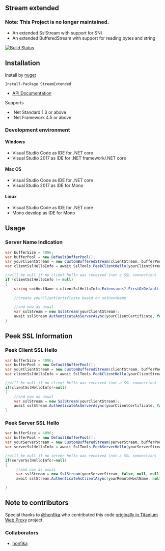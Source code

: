 ## Stream extended

### Note: This Project is no longer maintained. 

* An extended SslStream with support for SNI
* An extended BufferedStream with support for reading bytes and string

<a href="https://ci.appveyor.com/project/justcoding121/Streamextended">![Build Status](https://ci.appveyor.com/api/projects/status/3vp1pdya9ncmlqwq?svg=true)</a>

## Installation

Install by [nuget](https://www.nuget.org/packages/StreamExtended)

    Install-Package StreamExtended

* [API Documentation](https://justcoding121.github.io/StreamExtended/api/StreamExtended.html)

Supports

 * .Net Standard 1.3 or above
 * .Net Framework 4.5 or above
 
### Development environment

#### Windows
* Visual Studio Code as IDE for .NET core
* Visual Studio 2017 as IDE for .NET framework/.NET core

#### Mac OS
* Visual Studio Code as IDE for .NET core
* Visual Studio 2017 as IDE for Mono

#### Linux
* Visual Studio Code as IDE for .NET core
* Mono develop as IDE for Mono

## Usage

### Server Name Indication

```csharp
var bufferSize = 4096;
var bufferPool = new DefaultBufferPool();
var yourClientStream = new CustomBufferedStream(clientStream, bufferPool, bufferSize)
var clientSslHelloInfo = await SslTools.PeekClientHello(yourClientStream, bufferPool);

//will be null if no client hello was received (not a SSL connection)
if (clientSslHelloInfo != null)
{
    string sniHostName = clientSslHelloInfo.Extensions?.FirstOrDefault(x => x.Name == "server_name")?.Data;
   
    //create yourClientCertificate based on sniHostName
    
    //and now as usual
    var sslStream = new SslStream(yourClientStream);
    await sslStream.AuthenticateAsServerAsync(yourClientCertificate, false, SupportedSslProtocols, false);
}
```


## Peek SSL Information

### Peek Client SSL Hello
```csharp
var bufferSize = 4096;
var bufferPool = new DefaultBufferPool();
var yourClientStream = new CustomBufferedStream(clientStream, bufferPool, bufferSize)
var clientSslHelloInfo = await SslTools.PeekClientHello(yourClientStream, bufferPool);

//will be null if no client hello was received (not a SSL connection)
if(clientSslHelloInfo!=null)
{
    //and now as usual
    var sslStream = new SslStream(yourClientStream);
    await sslStream.AuthenticateAsServerAsync(yourClientCertificate, false, SupportedSslProtocols, false);
}
```

### Peek Server SSL Hello
```csharp
var bufferSize = 4096;
var bufferPool = new DefaultBufferPool();
var yourServerStream = new CustomBufferedStream(serverStream, bufferPool, bufferSize)
var serverSslHelloInfo = await SslTools.PeekServerHello(yourServerStream, bufferPool);

//will be null if no server hello was received (not a SSL connection)
if(serverSslHelloInfo!=null)
{
     //and now as usual
     var sslStream = new SslStream(yourServerStream, false, null, null);
     await sslStream.AuthenticateAsClientAsync(yourRemoteHostName, null, yourSupportedSslProtocols, false);

}
```

## Note to contributors

Special thanks to [@honfika](https://github.com/honfika) who contributed this code [originally in Titanium Web Proxy](https://github.com/justcoding121/Titanium-Web-Proxy/issues/293) project. 

### Collaborators

* [honfika](https://github.com/honfika)
